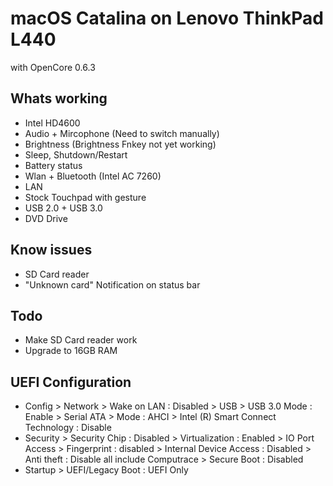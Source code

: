 # macOS Catalina on Lenovo ThinkPad L440
  with OpenCore 0.6.3
##  Whats working
 - Intel HD4600
 - Audio + Mircophone (Need to switch manually)
 - Brightness (Brightness Fnkey not yet working)
 - Sleep, Shutdown/Restart
 - Battery status
 - Wlan + Bluetooth (Intel AC 7260)
 - LAN
 - Stock Touchpad with gesture
 - USB 2.0 + USB 3.0
 - DVD Drive
## Know issues
 - SD Card reader
 - "Unknown card" Notification on status bar
 
 ## Todo
 - Make SD Card reader work
 - Upgrade to 16GB RAM
 
 ## UEFI Configuration
 - Config > Network > Wake on LAN : Disabled
          > USB > USB 3.0 Mode : Enable
          > Serial ATA > Mode : AHCI
          > Intel (R) Smart Connect Technology : Disable
 - Security > Security Chip : Disabled
            > Virtualization : Enabled
            > IO Port Access > Fingerprint : disabled
            > Internal Device Access : Disabled
            > Anti theft : Disable all include Computrace
            > Secure Boot : Disabled
 - Startup > UEFI/Legacy Boot : UEFI Only
 
